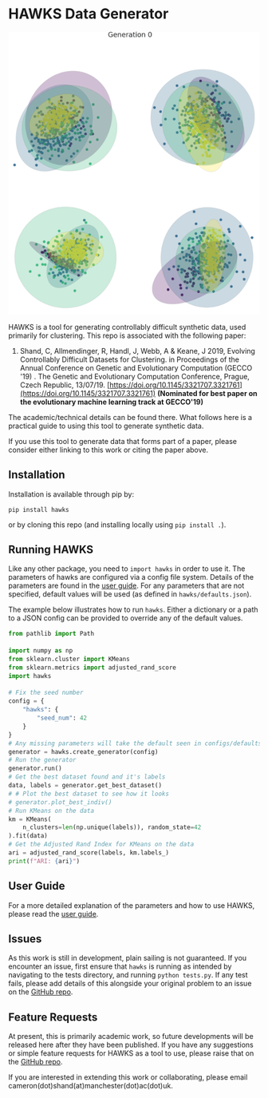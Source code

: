 # HAWKS Data Generator

![HAWKS Animation](examples/hawks_animation.gif)

HAWKS is a tool for generating controllably difficult synthetic data, used primarily for clustering. This repo is associated with the following paper:

1. Shand, C, Allmendinger, R, Handl, J, Webb, A & Keane, J 2019, Evolving Controllably Difficult Datasets for Clustering. in Proceedings of the Annual Conference on Genetic and Evolutionary Computation (GECCO '19) . The Genetic and Evolutionary Computation Conference, Prague, Czech Republic, 13/07/19. [https://doi.org/10.1145/3321707.3321761](https://doi.org/10.1145/3321707.3321761) **(Nominated for best paper on the evolutionary machine learning track at GECCO'19)**

The academic/technical details can be found there. What follows here is a practical guide to using this tool to generate synthetic data.

If you use this tool to generate data that forms part of a paper, please consider either linking to this work or citing the paper above.

## Installation
Installation is available through pip by:
```
pip install hawks
```
or by cloning this repo (and installing locally using `pip install .`). 

## Running HAWKS
Like any other package, you need to `import hawks` in order to use it. The parameters of hawks are configured via a config file system. Details of the parameters are found in the [user guide](https://github.com/sea-shunned/hawks/blob/master/user_guide.md). For any parameters that are not specified, default values will be used (as defined in `hawks/defaults.json`).

The example below illustrates how to run `hawks`. Either a dictionary or a path to a JSON config can be provided to override any of the default values.

```python
from pathlib import Path

import numpy as np
from sklearn.cluster import KMeans
from sklearn.metrics import adjusted_rand_score
import hawks

# Fix the seed number
config = {
    "hawks": {
        "seed_num": 42
    }
}
# Any missing parameters will take the default seen in configs/defaults.json
generator = hawks.create_generator(config)
# Run the generator
generator.run()
# Get the best dataset found and it's labels
data, labels = generator.get_best_dataset()
# # Plot the best dataset to see how it looks
# generator.plot_best_indiv()
# Run KMeans on the data
km = KMeans(
    n_clusters=len(np.unique(labels)), random_state=42
).fit(data)
# Get the Adjusted Rand Index for KMeans on the data
ari = adjusted_rand_score(labels, km.labels_)
print(f"ARI: {ari}")
```

## User Guide
For a more detailed explanation of the parameters and how to use HAWKS, please read the [user guide](https://github.com/sea-shunned/hawks/blob/master/user_guide.md).

## Issues
As this work is still in development, plain sailing is not guaranteed. If you encounter an issue, first ensure that `hawks` is running as intended by navigating to the tests directory, and running `python tests.py`. If any test fails, please add details of this alongside your original problem to an issue on the [GitHub repo](https://github.com/sea-shunned/hawks/issues).

## Feature Requests
At present, this is primarily academic work, so future developments will be released here after they have been published. If you have any suggestions or simple feature requests for HAWKS as a tool to use, please raise that on the [GitHub repo](https://github.com/sea-shunned/hawks/issues).

If you are interested in extending this work or collaborating, please email cameron(dot)shand(at)manchester(dot)ac(dot)uk.